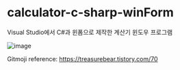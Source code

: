 # calculator-c-sharp-winForm
Visual Studio에서 C#과 윈폼으로 제작한 계산기 윈도우 프로그램

![image](https://user-images.githubusercontent.com/30902252/180703010-969c7b1c-5d42-4acb-9c06-8a67eba67c7b.png)

Gitmoji reference: https://treasurebear.tistory.com/70
